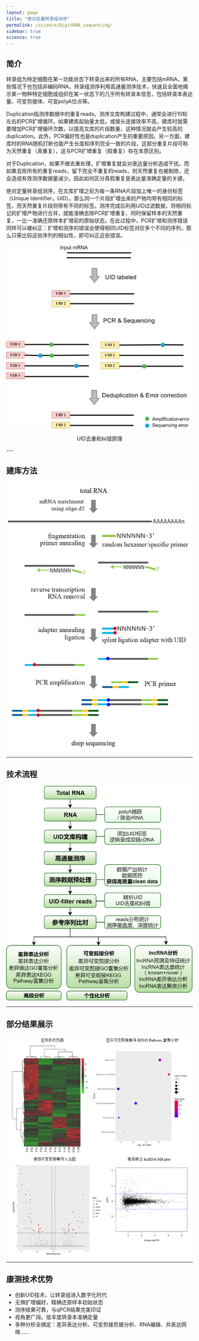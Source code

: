 ```yaml
---
layout: page
title: "绝对定量转录组测序"
permalink: /science/DigitRNA_sequencing/
sidebar: true
science: true
---
```


## 简介

转录组为特定细胞在某一功能状态下转录出来的所有RNA，主要包括mRNA，某些情况下也包括非编码RNA。转录组测序利用高通量测序技术，快速且全面地揭示某一物种特定细胞或组织在某一状态下的几乎所有转录本信息，包括转录本表达量、可变剪接体、可变polyA位点等。

Duplication指测序数据中的重复reads。测序文库构建过程中，通常会进行10轮左右的PCR扩增循环。如果建库起始量太低，或接头连接效率不高，建库时就需要增加PCR扩增循环次数，以提高文库的片段数量，这种情况就会产生较高的duplication。此外，PCR偏好性也是duplication产生的重要原因。另一方面，建库时的RNA随机打断也能产生长度和序列完全一致的片段，这部分重复片段可称为天然重复（真重复），这与PCR扩增重复（假重复）存在本质区别。

对于Duplication，如果不做去重处理，扩增重复就会对表达量分析造成干扰。而如果去除所有的重复reads，留下完全不重复的reads，则天然重复也被剔除，还会造成有效测序数据量减少。因此如何区分真假重复是表达量准确定量的关键。

绝对定量转录组测序，在文库扩增之前为每一条RNA片段加上唯一的身份标签（Unique Identifier，UID）。那么同一个片段扩增出来的产物均带有相同的标签，而天然重复片段则带有不同的标签。测序完成后利用UID过滤数据，将相同标记的扩增产物进行合并，就能准确去除PCR扩增重复、同时保留样本的天然重复，一比一准确还原样本扩增前的原始状态。在此过程中，PCR扩增和测序错误同样可以被纠正：扩增和测序的错误会使得相同UID标签对应多个不同的序列，那么只需比较这些序列的相似性，即可纠正这些错误。

<img class="fig30" src="/image/DigitRNA_sequencing/UID-1.png">
<p style="text-align: center; ">UID去重和纠错原理</p>       
---

## 建库方法

<img class="fig40" src="/image/DigitRNA_sequencing/UID-2.png">

---

## 技术流程

<img class="fig40" src="/image/DigitRNA_sequencing/UID-3.png">

---

## 部分结果展示

<img class="fig60" src="/image/DigitRNA_sequencing/UID结果.png">

---

## 康测技术优势

* 创新UID技术，让转录组进入数字化时代
* 无惧扩增偏好，精确还原样本初始状态
* 测序结果可靠，与qPCR结果完美印证
* 视角更广阔，低丰度转录本准确定量
* 多种分析全搞定：差异表达分析、可变剪接剪接分析、RNA编辑、共表达网络……

